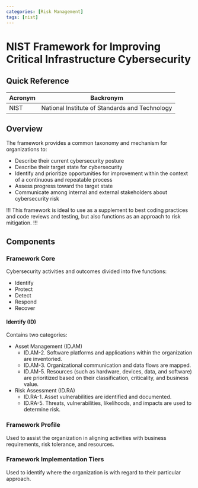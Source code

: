 ```yaml
---
categories: [Risk Management]
tags: [nist]
---
```


# NIST Framework for Improving Critical Infrastructure Cybersecurity

## Quick Reference

| Acronym | Backronym |
| - | - |
| NIST | National Institute of Standards and Technology |

## Overview

The framework provides a common taxonomy and mechanism for organizations to:

- Describe their current cybersecurity posture
- Describe their target state for cybersecurity
- Identify and prioritize opportunities for improvement within the context of a continuous and repeatable process
- Assess progress toward the target state
- Communicate among internal and external stakeholders about cybersecurity risk

!!!
This framework is ideal to use as a supplement to best coding practices and code reviews and testing, but also functions as an approach to risk mitigation.
!!!

## Components

### Framework Core

Cybersecurity activities and outcomes divided into five functions:

- Identify
- Protect
- Detect
- Respond
- Recover

#### Identify (ID)

Contains two categories:

- Asset Management (ID.AM)
  - ID.AM-2. Software platforms and applications within the organization are inventoried.
  - ID.AM-3. Organizational communication and data flows are mapped.
  - ID.AM-5. Resources (such as hardware, devices, data, and software) are prioritized based on their classification, criticality, and business value.
- Risk Assessment (ID.RA)
  - ID.RA-1. Asset vulnerabilities are identified and documented.
  - ID.RA-5. Threats, vulnerabilities, likelihoods, and impacts are used to determine risk.

### Framework Profile

Used to assist the organization in aligning activities with business requirements, risk tolerance, and resources.

### Framework Implementation Tiers

Used to identify where the organization is with regard to their particular approach.
